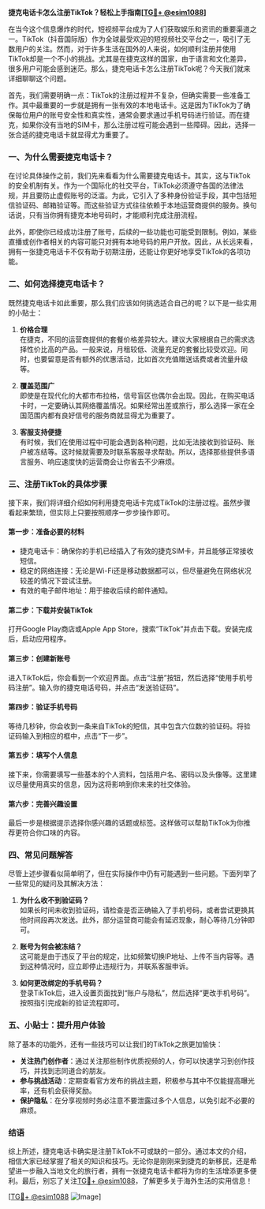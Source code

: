**捷克电话卡怎么注册TikTok？轻松上手指南[[TG💪+ @esim1088](https://t.me/s/esim1088)]**

在当今这个信息爆炸的时代，短视频平台成为了人们获取娱乐和资讯的重要渠道之一。TikTok（抖音国际版）作为全球最受欢迎的短视频社交平台之一，吸引了无数用户的关注。然而，对于许多生活在国外的人来说，如何顺利注册并使用TikTok却是一个不小的挑战。尤其是在捷克这样的国家，由于语言和文化差异，很多用户可能会感到迷茫。那么，捷克电话卡怎么注册TikTok呢？今天我们就来详细聊聊这个问题。

首先，我们需要明确一点：TikTok的注册过程并不复杂，但确实需要一些准备工作。其中最重要的一步就是拥有一张有效的本地电话卡。这是因为TikTok为了确保每位用户的账号安全性和真实性，通常会要求通过手机号码进行验证。而在捷克，如果你没有当地的SIM卡，那么注册过程可能会遇到一些障碍。因此，选择一张合适的捷克电话卡就显得尤为重要了。

### **一、为什么需要捷克电话卡？**

在讨论具体操作之前，我们先来看看为什么需要捷克电话卡。其实，这与TikTok的安全机制有关。作为一个国际化的社交平台，TikTok必须遵守各国的法律法规，并且要防止虚假账号的泛滥。为此，它引入了多种身份验证手段，其中包括短信验证码、邮箱验证等。而这些验证方式往往依赖于本地运营商提供的服务。换句话说，只有当你拥有捷克本地号码时，才能顺利完成注册流程。

此外，即使你已经成功注册了账号，后续的一些功能也可能受到限制。例如，某些直播或创作者相关的内容可能只对拥有本地号码的用户开放。因此，从长远来看，拥有一张捷克电话卡不仅有助于初期注册，还能让你更好地享受TikTok的各项功能。

### **二、如何选择捷克电话卡？**

既然捷克电话卡如此重要，那么我们应该如何挑选适合自己的呢？以下是一些实用的小贴士：

1. **价格合理**  
   在捷克，不同的运营商提供的套餐价格差异较大。建议大家根据自己的需求选择性价比高的产品。一般来说，月租较低、流量充足的套餐比较受欢迎。同时，也要留意是否有额外的优惠活动，比如首次充值赠送话费或者流量升级等。

2. **覆盖范围广**  
   即使是在现代化的大都市布拉格，信号盲区也偶尔会出现。因此，在购买电话卡时，一定要确认其网络覆盖情况。如果经常出差或旅行，那么选择一家在全国范围内都有良好信号的服务商就显得尤为重要了。

3. **客服支持便捷**  
   有时候，我们在使用过程中可能会遇到各种问题，比如无法接收到验证码、账户被冻结等。这时候就需要及时联系客服寻求帮助。所以，选择那些提供多语言服务、响应速度快的运营商会让你省去不少麻烦。

### **三、注册TikTok的具体步骤**

接下来，我们将详细介绍如何利用捷克电话卡完成TikTok的注册过程。虽然步骤看起来繁琐，但实际上只要按照顺序一步步操作即可。

#### **第一步：准备必要的材料**
- 捷克电话卡：确保你的手机已经插入了有效的捷克SIM卡，并且能够正常接收短信。
- 稳定的网络连接：无论是Wi-Fi还是移动数据都可以，但尽量避免在网络状况较差的情况下尝试注册。
- 有效的电子邮件地址：用于接收后续的邮件通知。

#### **第二步：下载并安装TikTok**
打开Google Play商店或Apple App Store，搜索“TikTok”并点击下载。安装完成后，启动应用程序。

#### **第三步：创建新账号**
进入TikTok后，你会看到一个欢迎界面。点击“注册”按钮，然后选择“使用手机号码注册”。输入你的捷克电话号码，并点击“发送验证码”。

#### **第四步：验证手机号码**
等待几秒钟，你会收到一条来自TikTok的短信，其中包含六位数的验证码。将验证码输入到相应的框中，点击“下一步”。

#### **第五步：填写个人信息**
接下来，你需要填写一些基本的个人资料，包括用户名、密码以及头像等。这里建议尽量使用真实的信息，因为这将影响到你未来的社交体验。

#### **第六步：完善兴趣设置**
最后一步是根据提示选择你感兴趣的话题或标签。这样做可以帮助TikTok为你推荐更符合你口味的内容。

### **四、常见问题解答**

尽管上述步骤看似简单明了，但在实际操作中仍有可能遇到一些问题。下面列举了一些常见的疑问及其解决方法：

1. **为什么收不到验证码？**  
   如果长时间未收到验证码，请检查是否正确输入了手机号码，或者尝试更换其他时间段再次发送。此外，部分运营商可能会有延迟现象，耐心等待几分钟即可。

2. **账号为何会被冻结？**  
   这可能是由于违反了平台的规定，比如频繁切换IP地址、上传不当内容等。遇到这种情况时，应立即停止违规行为，并联系客服申诉。

3. **如何更改绑定的手机号码？**  
   登录TikTok后，进入设置页面找到“账户与隐私”，然后选择“更改手机号码”。按照指引完成新的验证流程即可。

### **五、小贴士：提升用户体验**

除了基本的功能外，还有一些技巧可以让我们的TikTok之旅更加愉快：

- **关注热门创作者**：通过关注那些制作优质视频的人，你可以快速学习到创作技巧，并找到志同道合的朋友。
- **参与挑战活动**：定期查看官方发布的挑战主题，积极参与其中不仅能提高曝光率，还有机会获得奖励。
- **保护隐私**：在分享视频时务必注意不要泄露过多个人信息，以免引起不必要的麻烦。

### **结语**

综上所述，捷克电话卡确实是注册TikTok不可或缺的一部分。通过本文的介绍，相信大家已经掌握了相关的知识和技巧。无论你是刚刚来到捷克的新移民，还是希望进一步融入当地文化的旅行者，拥有一张捷克电话卡都将为你的生活增添更多便利。最后，别忘了关注[TG💪+ @esim1088](https://t.me/s/esim1088)，了解更多关于海外生活的实用信息！

[[TG💪+ @esim1088](https://t.me/s/esim1088) ![Image](https://i.postimg.cc/4NQfJmqS/Snipaste-2025-05-13-00-14-12.png)]